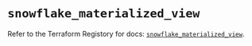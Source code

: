 # `snowflake_materialized_view`

Refer to the Terraform Registory for docs: [`snowflake_materialized_view`](https://www.terraform.io/docs/providers/snowflake/r/materialized_view).
